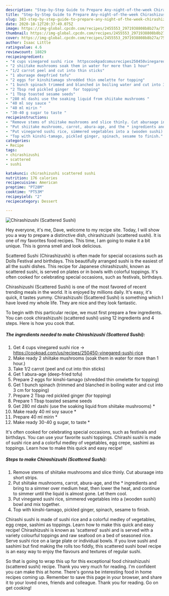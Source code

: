 ```yaml
---
description: "Step-by-Step Guide to Prepare Any-night-of-the-week Chirashizushi (Scattered Sushi)"
title: "Step-by-Step Guide to Prepare Any-night-of-the-week Chirashizushi (Scattered Sushi)"
slug: 383-step-by-step-guide-to-prepare-any-night-of-the-week-chirashizushi-scattered-sushi
date: 2020-10-12T20:37:49.075Z
image: https://img-global.cpcdn.com/recipes/2455553_2971938808b8b27a/751x532cq70/chirashizushi-scattered-sushi-recipe-main-photo.jpg
thumbnail: https://img-global.cpcdn.com/recipes/2455553_2971938808b8b27a/751x532cq70/chirashizushi-scattered-sushi-recipe-main-photo.jpg
cover: https://img-global.cpcdn.com/recipes/2455553_2971938808b8b27a/751x532cq70/chirashizushi-scattered-sushi-recipe-main-photo.jpg
author: Isaac Little
ratingvalue: 4.6
reviewcount: 18829
recipeingredient:
- "4 cups vinegared sushi rice  httpscookpadcomusrecipes250450vinegaredsushirice"
- "2 shiitake mushrooms soak them in water for more than 1 hour"
- "1/2 carrot peel and cut into thin sticks"
- "1 aburaage deepfried tofu"
- "2 eggs for kinshitamago shredded thin omelette for topping"
- "1 bunch spinach trimmed and blanched in boiling water and cut into 3 cm for topping"
- "2 Tbsp red pickled ginger  for topping"
- "1 Tbsp toasted sesame seeds"
- "280 ml dashi use the soaking liquid from shiitake mushrooms "
- "40 ml soy sauce "
- "40 ml mirin "
- "30-40 g sugar to taste "
recipeinstructions:
- "Remove stems of shiitake mushrooms and slice thinly. Cut aburaage into short strips."
- "Put shiitake mushrooms, carrot, abura-age, and the * ingredients and bring to a simmer over medium heat, then lower the heat, and continue to simmer until the liquid is almost gone. Let them cool."
- "Put vinegared sushi rice, simmered vegetables into a (wooden sushi) bowl and mix together."
- "Top with kinshi-tamago, pickled ginger, spinach, sesame to finish."
categories:
- Recipe
tags:
- chirashizushi
- scattered
- sushi

katakunci: chirashizushi scattered sushi 
nutrition: 176 calories
recipecuisine: American
preptime: "PT28M"
cooktime: "PT53M"
recipeyield: "2"
recipecategory: Dessert

---
```



![Chirashizushi (Scattered Sushi)](https://img-global.cpcdn.com/recipes/2455553_2971938808b8b27a/751x532cq70/chirashizushi-scattered-sushi-recipe-main-photo.jpg)

Hey everyone, it's me, Dave, welcome to my recipe site. Today, I will show you a way to prepare a distinctive dish, chirashizushi (scattered sushi). It is one of my favorites food recipes. This time, I am going to make it a bit unique. This is gonna smell and look delicious.

Scattered Sushi (Chirashizushi) is often made for special occasions such as Dolls Festival and birthdays. This beautifully arranged sushi is the easiest of all the sushi dishes. This recipe for Japanese chirashizushi, known as scattered sushi, is served on plates or in bowls with colorful toppings. It&#39;s often cooked for celebrating special occasions, such as festivals, birthdays.

Chirashizushi (Scattered Sushi) is one of the most favored of recent trending meals in the world. It is enjoyed by millions daily. It's easy, it's quick, it tastes yummy. Chirashizushi (Scattered Sushi) is something which I have loved my whole life. They are nice and they look fantastic.


To begin with this particular recipe, we must first prepare a few ingredients. You can cook chirashizushi (scattered sushi) using 12 ingredients and 4 steps. Here is how you cook that.

<!--inarticleads1-->

##### The ingredients needed to make Chirashizushi (Scattered Sushi):

1. Get 4 cups vinegared sushi rice → https://cookpad.com/us/recipes/250450-vinegared-sushi-rice
1. Make ready 2 shiitake mushrooms (soak them in water for more than 1 hour.)
1. Take 1/2 carrot (peel and cut into thin sticks)
1. Get 1 abura-age (deep-fried tofu)
1. Prepare 2 eggs for kinshi-tamago (shredded thin omelette for topping)
1. Get 1 bunch spinach (trimmed and blanched in boiling water and cut into 3 cm for topping)
1. Prepare 2 Tbsp red pickled ginger  (for topping)
1. Prepare 1 Tbsp toasted sesame seeds
1. Get 280 ml dashi (use the soaking liquid from shiitake mushrooms) *
1. Make ready 40 ml soy sauce *
1. Prepare 40 ml mirin *
1. Make ready 30-40 g sugar, to taste *


It&#39;s often cooked for celebrating special occasions, such as festivals and birthdays. You can use your favorite sushi toppings. Chirashi sushi is made of sushi rice and a colorful medley of vegetables, egg crepe, sashimi as toppings. Learn how to make this quick and easy recipe! 

<!--inarticleads2-->

##### Steps to make Chirashizushi (Scattered Sushi):

1. Remove stems of shiitake mushrooms and slice thinly. Cut aburaage into short strips.
1. Put shiitake mushrooms, carrot, abura-age, and the * ingredients and bring to a simmer over medium heat, then lower the heat, and continue to simmer until the liquid is almost gone. Let them cool.
1. Put vinegared sushi rice, simmered vegetables into a (wooden sushi) bowl and mix together.
1. Top with kinshi-tamago, pickled ginger, spinach, sesame to finish.


Chirashi sushi is made of sushi rice and a colorful medley of vegetables, egg crepe, sashimi as toppings. Learn how to make this quick and easy recipe! Chirashizushi is known as &#39;scattered&#39; sushi and is served with a variety colourful toppings and raw seafood on a bed of seasoned rice. Serve sushi rice on a large plate or individual bowls. If you love sushi and sashimi but find making the rolls too fiddly, this scattered sushi bowl recipe is an easy way to enjoy the flavours and textures of regular sushi. 

So that is going to wrap this up for this exceptional food chirashizushi (scattered sushi) recipe. Thank you very much for reading. I'm confident you can make this at home. There's gonna be interesting food in home recipes coming up. Remember to save this page in your browser, and share it to your loved ones, friends and colleague. Thank you for reading. Go on get cooking!
